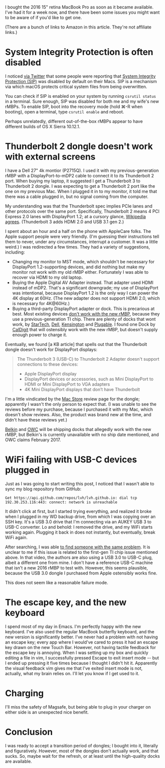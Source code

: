 <!--
.. title: 2016 rMBP caveats
.. slug: 2016-rmbp-caveats
.. date: 2016-11-22 07:49:16 UTC-08:00
.. tags:
.. category:
.. link:
.. description:
.. type: text
-->

I bought the 2016 15" retina MacBook Pro as soon as it became available. I've
had it for a week now, and there have been some issues you might want to be
aware of if you'd like to get one.

(There are a bunch of links to Amazon in this article. They're not affiliate
links.)

# System Integrity Protection is often disabled

I noticed [via Twitter][twitter-sip] that some people were reporting that [System Integrity
Protection (SIP)][sip] was disabled by default on their Macs. SIP is a mechanism via
which macOS protects critical system files from being overwritten.

You can check if SIP is enabled on your system by running `csrutil status` in a
terminal. Sure enough, SIP was disabled for both me and my wife's new rMBPs. To
enable SIP, boot into the recovery mode (hold ⌘-R when booting), open a
terminal, type `csrutil enable` and reboot.

Perhaps unrelatedly, different out-of-the-box rMBPs appear to have different
builds of OS X Sierra 10.12.1.

[twitter-sip]: https://twitter.com/schwa/status/799160866209828864
[sip]: https://en.wikipedia.org/wiki/System_Integrity_Protection

# Thunderbolt 2 dongle doesn't work with external screens

I have a Dell 27" 4k montior (P2715Q). I used it with my previous-generation
rMBP with a DisplayPort-to-mDP2 cable to connect it to its Thunderbolt 2 port.
When buying my laptop, it suggested I get a Thunderbolt 3 to Thunderbolt 2
dongle. I was expecting to get a Thunderbolt 2 port like the one on my previous
Mac. When I plugged it in to my monitor, it told me that there was a cable
plugged in, but no signal coming from the computer.

My understanding was that the Thunderbolt spec implies PCIe lanes and other
protocols over the same port. Specifically, Thunderbolt 2 means 4 PCI Express
2.0 lanes with DisplayPort 1.2; at a cursory glance, [Wikipedia agrees][tb].
(Thunderbolt 3 adds HDMI 2.0 and USB 3.1 gen 2.)

I spent about an hour and a half on the phone with AppleCare folks. The Apple
support people were very friendly. (I'm guessing their instructions tell them to
never, under any circumstances, interrupt a customer. It was a little weird.) I
was redirected a few times. They had a variety of suggestions, including:

* Changing my monitor to MST mode, which shouldn't be necessary for DisplayPort
  1.2-supporting devices, and did nothing but make my monitor not work with my old
  rMBP either. Fortunately I was able to recover via HDMI to my old laptop.
* Buying the Apple Digital AV Adapter instead. That adapter used HDMI instead of
  mDP2. That's a significant downgrade; my use of DisplayPort was intentional,
  because DisplayPort 1.2 is the only way I can power the 4K display at 60Hz.
  (The new adapter does not support HDMI 2.0, which is necessary for 4K@60Hz.)
* Buying a third-party DisplayPort adapter or dock. This is precarious at best.
  Most existing devices [don't work with the new rMBP][incompat], because they
  use a previous-generation TI chip. There are plenty of docks that wont work,
  by [StarTech][startech], [Dell][dell], [Kensington][kensington]
  and [Plugable][plugable]. I found one Dock by [CalDigit][caldigit] that will
  ostensibly work with the new rMBP, but doesn't supply enough power to charge
  it.

Eventually, we found [a KB article] that spells out that the Thunderbolt dongle
doesn't work for DisplayPort displays:

> The Thunderbolt 3 (USB-C) to Thunderbolt 2 Adapter doesn't support connections to these devices:
>
> * Apple DisplayPort display
> * DisplayPort devices or accessories, such as Mini DisplayPort to HDMI or Mini DisplayPort to VGA adapters
> * 4K Mini DisplayPort displays that don’t have Thunderbolt

I'm a little vindicated by the [Mac Store][macstore] review page for the dongle;
apparently I wasn't the only person to expect that. (I was unable to see the
reviews before my purchase, because I purchased it with my Mac, which doesn't
show reviews. Also, the product was brand new at the time, and didn't have these
reviews yet.)

[Belkin][belkin] and [OWC][owc] will be shipping docks that allegedly work with
the new rMBP, but Belkin's is currently unavailable with no ship date mentioned,
and OWC claims February 2017.

[kb]: https://support.apple.com/en-us/HT207266
[incompat]: https://9to5mac.com/2016/11/03/2016-macbook-pro-thunderbolt-compatibility-issues/
[tb]: https://en.wikipedia.org/wiki/Thunderbolt_(interface)
[belkin]: http://www.belkin.com/us/p/P-F4U095/
[owc]: https://9to5mac.com/2016/11/03/owc-announces-thunderbolt-3-dock-adds-13-ports-of-legacy-io-to-the-new-macbook-pros-over-a-single-cable/
[startech]: https://www.amazon.com/StarTech-com-Thunderbolt-Dual-4K-Docking-Station
[dell]: https://www.amazon.com/Dell-Dock-WD15-Adapter-Type-C
[kensington]: https://www.amazon.com/Kensington-Delivery-DisplayPort-Microphone-K38231WW
[plugable]: https://www.amazon.com/Plugable-Display-Docking-Charging-Delivery
[caldigit]: https://www.amazon.com/CalDigit-USB-C-Docking-Station-DisplayPort
[macstore]: http://www.apple.com/shop/reviews/MMEL2AM/A/thunderbolt-3-usb-c-to-thunderbolt-2-adapter

# WiFi failing with USB-C devices plugged in

Just as I was going to start writing this post, I noticed that I wasn't able
to sync my blog repository from GitHub:

```
Get https://api.github.com/repos/lvh/lvh.github.io: dial tcp 192.30.253.116:443: connect: network is unreachable
```

It didn't click at first, but I started trying everything, and realized it broke
when I plugged in my WD backup drive, from which I was copying over an SSH key.
It's a USB 3.0 drive that I'm connecting via an AUKEY USB 3 to USB-C converter.
Lo and behold: I removed the drive, and my WiFi starts working again. Plugging
it back in does not instantly, but eventually, break WiFi again.

After searching, I was able [to find someone with the same problem][wifi-video].
It is unclear to me if this issue is related to the first-gen TI chip issue
mentioned above. In that video, the authors are also using a USB 3.0 to USB-C
plug, albeit a different one from mine. I don't have a reference USB-C machine
that isn't a new 2016 rMBP to test with. However, this seems plausible, because
the USB 3.0 dongle I purchased from Apple ostensibly works fine.

This does not seem like a reasonable failure mode.

[wifi-video]: https://www.youtube.com/watch?v=NYVjIjBMx6o

# The escape key, and the new keyboard

I spend most of my day in Emacs. I'm perfectly happy with the new keyboard. I've
also used the regular MacBook butterfly keyboard, and the new version is
significantly better. I've never had a problem with not having an escape key;
every app where I would've cared to press it had an escape key drawn on the new
Touch Bar. However, not having tactile feedback for the escape key is annoying.
When I was setting up my box and quickly editing a file in vim, I successfully
pressed Escape to exit insert mode -- but I ended up pressing it five times
because I thought I didn't hit it. Apparently the visual feedback vim gives me
that I've exited insert mode is not, actually, what my brain relies on. I'll let
you know if I get used to it.

# Charging

I'll miss the safety of Magsafe, but being able to plug in your charger on
either side is an unexpected nice benefit.

# Conclusion

I was ready to accept a transition period of dongles; I bought into it,
literally and figuratively. However, most of the dongles don't actually work,
and that sucks. So, maybe wait for the refresh, or at least until the
high-quality docks are available.
